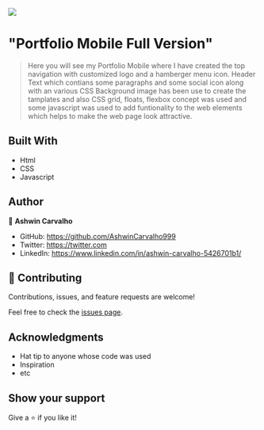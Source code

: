 ![](https://img.shields.io/badge/Microverse-blueviolet)

# "Portfolio Mobile Full Version"

> Here you will see my Portfolio Mobile where I have created the top navigation with customized logo and a hamberger menu icon. Header Text which contians some paragraphs and some social icon along with an various CSS Background image has been use to create the tamplates and also CSS grid, floats, flexbox concept was used and some javascript was used to add funtionality to the web elements which helps to make the web page look attractive.

## Built With

- Html
- CSS
- Javascript

## Author

👤 **Ashwin Carvalho**

- GitHub: https://github.com/AshwinCarvalho999
- Twitter: https://twitter.com
- LinkedIn: https://www.linkedin.com/in/ashwin-carvalho-5426701b1/

## 🤝 Contributing

Contributions, issues, and feature requests are welcome!

Feel free to check the [issues page](../../issues/).

## Acknowledgments

- Hat tip to anyone whose code was used
- Inspiration
- etc

## Show your support

Give a ⭐️ if you like it!
